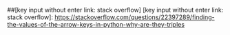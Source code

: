 ##[key input without enter link: stack overflow]
[key input without enter link: stack overflow]: https://stackoverflow.com/questions/22397289/finding-the-values-of-the-arrow-keys-in-python-why-are-they-triples